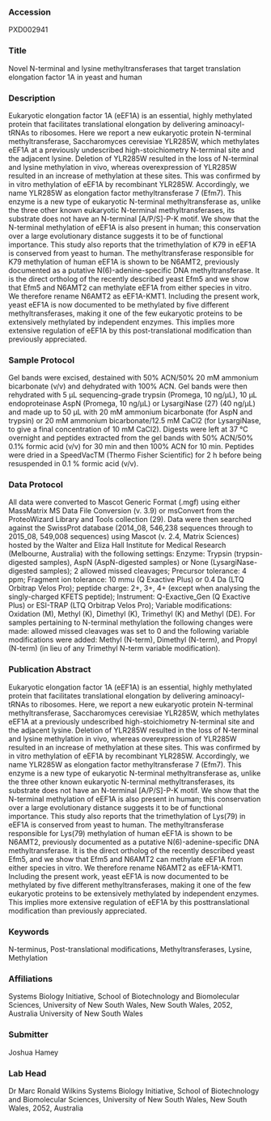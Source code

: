 ### Accession
PXD002941

### Title
Novel N-terminal and lysine methyltransferases that target translation elongation factor 1A in yeast and human

### Description
Eukaryotic elongation factor 1A (eEF1A) is an essential, highly methylated protein that facilitates translational elongation by delivering aminoacyl-tRNAs to ribosomes. Here we report a new eukaryotic protein N-terminal methyltransferase, Saccharomyces cerevisiae YLR285W, which methylates eEF1A at a previously undescribed high-stoichiometry N-terminal site and the adjacent lysine. Deletion of YLR285W resulted in the loss of N-terminal and lysine methylation in vivo, whereas overexpression of YLR285W resulted in an increase of methylation at these sites. This was confirmed by in vitro methylation of eEF1A by recombinant YLR285W. Accordingly, we name YLR285W as elongation factor methyltransferase 7 (Efm7). This enzyme is a new type of eukaryotic N-terminal methyltransferase as, unlike the three other known eukaryotic N-terminal methyltransferases, its substrate does not have an N-terminal [A/P/S]-P-K motif. We show that the N-terminal methylation of eEF1A is also present in human; this conservation over a large evolutionary distance suggests it to be of functional importance. This study also reports that the trimethylation of K79 in eEF1A is conserved from yeast to human. The methyltransferase responsible for K79 methylation of human eEF1A is shown to be N6AMT2, previously documented as a putative N(6)-adenine-specific DNA methyltransferase. It is the direct ortholog of the recently described yeast Efm5 and we show that Efm5 and N6AMT2 can methylate eEF1A from either species in vitro. We therefore rename N6AMT2 as eEF1A-KMT1. Including the present work, yeast eEF1A is now documented to be methylated by five different methyltransferases, making it one of the few eukaryotic proteins to be extensively methylated by independent enzymes. This implies more extensive regulation of eEF1A by this post-translational modification than previously appreciated.

### Sample Protocol
Gel bands were excised, destained with 50% ACN/50% 20 mM ammonium bicarbonate (v/v) and dehydrated with 100% ACN. Gel bands were then rehydrated with 5 μL sequencing-grade trypsin (Promega, 10 ng/μL), 10 μL endoproteinase AspN (Promega, 10 ng/μL) or LysargiNase (27) (40 ng/μL) and made up to 50 μL with 20 mM ammonium bicarbonate (for AspN and trypsin) or 20 mM ammonium bicarbonate/12.5 mM CaCl2 (for LysargiNase, to give a final concentration of 10 mM CaCl2). Digests were left at 37 °C overnight and peptides extracted from the gel bands with 50% ACN/50% 0.1% formic acid (v/v) for 30 min and then 100% ACN for 10 min. Peptides were dried in a SpeedVacTM (Thermo Fisher Scientific) for 2 h before being resuspended in 0.1 % formic acid (v/v).

### Data Protocol
All data were converted to Mascot Generic Format (.mgf) using either MassMatrix MS Data File Conversion (v. 3.9) or msConvert from the ProteoWizard Library and Tools collection (29). Data were then searched against the SwissProt database (2014_08, 546,238 sequences through to 2015_08, 549,008 sequences) using Mascot (v. 2.4, Matrix Sciences) hosted by the Walter and Eliza Hall Institute for Medical Research (Melbourne, Australia) with the following settings: Enzyme: Trypsin (trypsin-digested samples), AspN (AspN-digested samples) or None (LysargiNase-digested samples); 2 allowed missed cleavages; Precursor tolerance: 4 ppm; Fragment ion tolerance: 10 mmu (Q Exactive Plus) or 0.4 Da (LTQ Orbitrap Velos Pro); peptide charge: 2+, 3+, 4+ (except when analysing the singly-charged KFETS peptide); Instrument: Q-Exactive_Gen (Q Exactive Plus) or ESI-TRAP (LTQ Orbitrap Velos Pro); Variable modifications: Oxidation (M), Methyl (K), Dimethyl (K), Trimethyl (K) and Methyl (DE). For samples pertaining to N-terminal methylation the following changes were made: allowed missed cleavages was set to 0 and the following variable modifications were added: Methyl (N-term), Dimethyl (N-term), and Propyl (N-term) (in lieu of any Trimethyl N-term variable modification).

### Publication Abstract
Eukaryotic elongation factor 1A (eEF1A) is an essential, highly methylated protein that facilitates translational elongation by delivering aminoacyl-tRNAs to ribosomes. Here, we report a new eukaryotic protein N-terminal methyltransferase, Saccharomyces cerevisiae YLR285W, which methylates eEF1A at a previously undescribed high-stoichiometry N-terminal site and the adjacent lysine. Deletion of YLR285W resulted in the loss of N-terminal and lysine methylation in vivo, whereas overexpression of YLR285W resulted in an increase of methylation at these sites. This was confirmed by in vitro methylation of eEF1A by recombinant YLR285W. Accordingly, we name YLR285W as elongation factor methyltransferase 7 (Efm7). This enzyme is a new type of eukaryotic N-terminal methyltransferase as, unlike the three other known eukaryotic N-terminal methyltransferases, its substrate does not have an N-terminal [A/P/S]-P-K motif. We show that the N-terminal methylation of eEF1A is also present in human; this conservation over a large evolutionary distance suggests it to be of functional importance. This study also reports that the trimethylation of Lys(79) in eEF1A is conserved from yeast to human. The methyltransferase responsible for Lys(79) methylation of human eEF1A is shown to be N6AMT2, previously documented as a putative N(6)-adenine-specific DNA methyltransferase. It is the direct ortholog of the recently described yeast Efm5, and we show that Efm5 and N6AMT2 can methylate eEF1A from either species in vitro. We therefore rename N6AMT2 as eEF1A-KMT1. Including the present work, yeast eEF1A is now documented to be methylated by five different methyltransferases, making it one of the few eukaryotic proteins to be extensively methylated by independent enzymes. This implies more extensive regulation of eEF1A by this posttranslational modification than previously appreciated.

### Keywords
N-terminus, Post-translational modifications, Methyltransferases, Lysine, Methylation

### Affiliations
Systems Biology Initiative, School of Biotechnology and Biomolecular Sciences, University of New South Wales, New South Wales, 2052, Australia
University of New South Wales

### Submitter
Joshua Hamey

### Lab Head
Dr Marc Ronald Wilkins
Systems Biology Initiative, School of Biotechnology and Biomolecular Sciences, University of New South Wales, New South Wales, 2052, Australia


